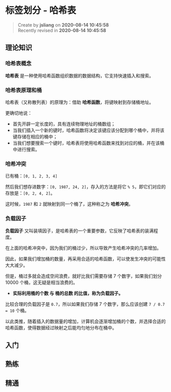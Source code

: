 标签划分 - 哈希表
===

> Create by **jsliang** on **2020-08-14 10:45:58**  
> Recently revised in **2020-08-14 10:45:58**

## 理论知识

### 哈希表概念

**哈希表** 是一种使用哈希函数组织数据的数据结构，它支持快速插入和搜索。

### 哈希表原理和桶

哈希表（又称散列表）的原理为：借助 **哈希函数**，将键映射到存储桶地址。

更确切地说：

* 首先开辟一定长度的，具有连续物理地址的桶数组；
* 当我们插入一个新的键时，哈希函数将决定该键应该分配到哪个桶中，并将该键存储在相应的桶中；
* 当我们想要搜索一个键时，哈希表将使用哈希函数来找到对应的桶，并在该桶中进行搜索。

### 哈希冲突

已有桶：`[0, 1, 2, 3, 4]`

然后我们想存进数字：`[0, 1987, 24, 2]`，存入的方法是将它 `% 5`，即它们对应的存放是：`[0, 2, 4, 2]`。

这时候，`1987` 和 `2` 就映射到同一个桶了，这种称之为 **哈希冲突**。

### 负载因子

**负载因子** 又叫装填因子，是哈希表的一个重要参数，它反映了哈希表的装满程度。

在上面的哈希冲突中，因为我们的桶过少，所以导致产生哈希冲突的几率增加。

因此，如果我们增加桶的数量，再采用合适的哈希函数，可以使发生冲突的可能性大大减少。

但是，桶过多就会造成空间浪费，就好比我们需要存储 7 个数字，如果我们划分 10000 个桶，这无疑是相当浪费的。

* **实际利用桶的个数 与 桶的总数 的比值，称为负载因子。**

比较合理的负载因子是 `0.7`，所以如果我们存储 7 个数字，那么应该创建 `7 / 0.7 = 10` 个桶。

以此类推，随着插入的数据量的增加，计算机会逐渐增加桶的个数，并选择合适的哈希函数，使得数据经过映射之后能均匀地分布在桶中。

## 入门

## 熟练

## 精通
